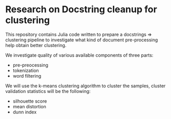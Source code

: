 # Research on Docstring cleanup for clustering
 
 This repository contains Julia code written to prepare a docstrings => clustering pipeline to investigate what kind of document pre-processing help obtain better clustering.

 We investigate quality of various available components of three parts:

 * pre-preocessing
 * tokenization
 * word filtering
 
 We will use the k-means clustering algorithm to cluster the samples, cluster validation statistics will be the following:

 * silhouette score
 * mean distortion
 * dunn index

 
